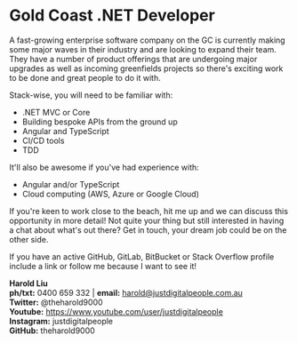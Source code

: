 # Gold Coast .NET Developer

A fast-growing enterprise software company on the GC is currently making some major waves in their industry and are looking to expand their team. They have a number of product offerings that are undergoing major upgrades as well as incoming greenfields projects so there's exciting work to be done and great people to do it with. 

Stack-wise, you will need to be familiar with:
* .NET MVC or Core
* Building bespoke APIs from the ground up
* Angular and TypeScript
* CI/CD tools
* TDD

It'll also be awesome if you've had experience with:
* Angular and/or TypeScript
* Cloud computing (AWS, Azure or Google Cloud)

If you're keen to work close to the beach, hit me up and we can discuss this opportunity in more detail! Not quite your thing but still interested in having a chat about what's out there? Get in touch, your dream job could be on the other side.

If you have an active GitHub, GitLab, BitBucket or Stack Overflow profile include a link or follow me because I want to see it!

**Harold Liu**</br>
**ph/txt:** 0400 659 332 | **email:** harold@justdigitalpeople.com.au</br>
**Twitter:** @theharold9000</br>
**Youtube:** https://www.youtube.com/user/justdigitalpeople</br>
**Instagram:** justdigitalpeople</br>
**GitHub:** theharold9000</br>
